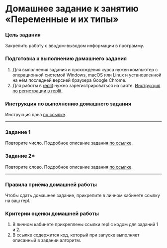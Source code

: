 
# Домашнее задание к занятию «Переменные и их типы»

### Цель задания

Закрепить работу с вводом-выводом информации в программу.

### Подготовка к выполнению домашнего задания

1. Для выполнения задания и прохождения курса нужен компьютер с операционной системой Windows, macOS или Linux и установленной на нём последней версией браузера Google Chrome.
2. Для работы в [replit](https://repl.it/) нужно зарегистрироваться на сайте. [Инструкция по регистрации в replit](https://github.com/netology-code/cpps-homeworks/tree/main/common/replit).

### Инструкция по выполнению домашнего задания

Инструкция дана [по ссылке](https://github.com/netology-code/cpps-homeworks/tree/main/common).

------

### Задание 1
Повторите число. Подробное описание задания [по ссылке](01).

### Задание 2*
Повторите слово. Подробное описание задания [по ссылке](02).

------

### Правила приёма домашней работы

Чтобы сдать домашнее задание, прикрепите в личном кабинете ссылку на ваш repl.

### Критерии оценки домашней работы

1. В личном кабинете прикреплены ссылки repl с кодом для заданий 1 и 2.
2. В ссылке содержится код, который при запуске выполняет описанный в задании алгоритм.
